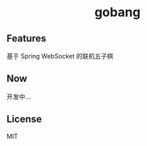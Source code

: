 <h1 align="center">gobang</h1>

## Features

基于 Spring WebSocket 的联机五子棋



## Now

开发中...



## License

MIT